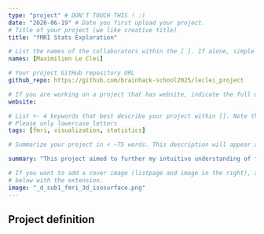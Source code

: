 ```yaml
---
type: "project" # DON'T TOUCH THIS ! :)
date: "2020-06-19" # Date you first upload your project.
# Title of your project (we like creative title)
title: "fMRI Stats Exploration"

# List the names of the collaborators within the [ ]. If alone, simple put your name within []
names: [Maximilien Le Clei]

# Your project GitHub repository URL
github_repo: https://github.com/brainhack-school2025/leclei_project

# If you are working on a project that has website, indicate the full url including "https://" below or leave it empty.
website:

# List +- 4 keywords that best describe your project within []. Note that the project summary also involves a number of key words. Those are listed on top of the [github repository](https://github.com/brainhack-school2020/project_template), click `manage topics`.
# Please only lowercase letters
tags: [fmri, visualization, statistics]

# Summarize your project in < ~75 words. This description will appear at the top of your page and on the list page with other projects..

summary: "This project aimed to further my intuitive understanding of fMRI data. Around 20 interactive/static figures of various statistics of raw fMRI data, confounds and atlased data were produced. Special efforts have been made to make the analysis highly and  easily reproducible."

# If you want to add a cover image (listpage and image in the right), add it to your directory and indicate the name
# below with the extension.
image: "_d_sub1_fmri_3d_isosurface.png"
---
```

<!-- This is an html comment and this won't appear in the rendered page. You are now editing the "content" area, the core of your description. Everything that you can do in markdown is allowed below. We added a couple of comments to guide your through documenting your progress. -->

## Project definition


